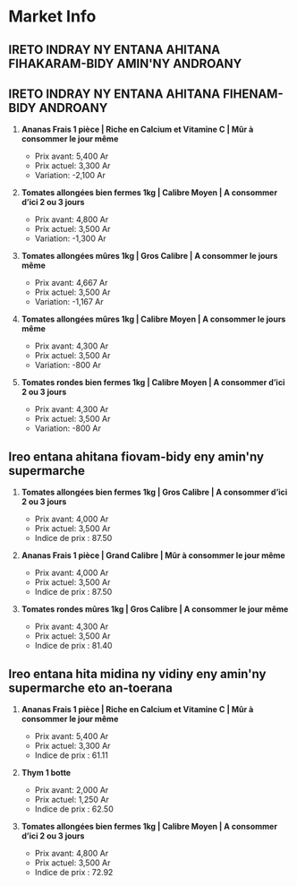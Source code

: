 # Market Info

## IRETO INDRAY NY ENTANA AHITANA FIHAKARAM-BIDY AMIN'NY ANDROANY

## IRETO INDRAY NY ENTANA AHITANA FIHENAM-BIDY ANDROANY

1. **Ananas Frais 1 pièce | Riche en Calcium et Vitamine C  | Mûr à consommer le jour même**
   - Prix avant: 5,400 Ar
   - Prix actuel: 3,300 Ar
   - Variation: -2,100 Ar

2. **Tomates allongées bien fermes 1kg | Calibre Moyen | A consommer d’ici 2 ou 3 jours**
   - Prix avant: 4,800 Ar
   - Prix actuel: 3,500 Ar
   - Variation: -1,300 Ar

3. **Tomates allongées mûres 1kg | Gros Calibre | A consommer le jours même**
   - Prix avant: 4,667 Ar
   - Prix actuel: 3,500 Ar
   - Variation: -1,167 Ar

4. **Tomates allongées mûres 1kg | Calibre Moyen | A consommer le jours même**
   - Prix avant: 4,300 Ar
   - Prix actuel: 3,500 Ar
   - Variation: -800 Ar

5. **Tomates rondes bien fermes 1kg | Calibre Moyen | A consommer d’ici 2 ou 3 jours**
   - Prix avant: 4,300 Ar
   - Prix actuel: 3,500 Ar
   - Variation: -800 Ar

## Ireo entana ahitana fiovam-bidy eny amin'ny supermarche

1. **Tomates allongées bien fermes 1kg | Gros Calibre | A consommer d’ici 2 ou 3 jours**
   - Prix avant: 4,000 Ar
   - Prix actuel: 3,500 Ar
   - Indice de prix : 87.50

2. **Ananas Frais 1 pièce |  Grand Calibre | Mûr à consommer le jour même**
   - Prix avant: 4,000 Ar
   - Prix actuel: 3,500 Ar
   - Indice de prix : 87.50

3. **Tomates rondes mûres 1kg | Gros Calibre | A consommer le jour même**
   - Prix avant: 4,300 Ar
   - Prix actuel: 3,500 Ar
   - Indice de prix : 81.40

## Ireo entana hita midina ny vidiny eny amin'ny supermarche eto an-toerana

1. **Ananas Frais 1 pièce | Riche en Calcium et Vitamine C  | Mûr à consommer le jour même**
   - Prix avant: 5,400 Ar
   - Prix actuel: 3,300 Ar
   - Indice de prix : 61.11

2. **Thym 1 botte**
   - Prix avant: 2,000 Ar
   - Prix actuel: 1,250 Ar
   - Indice de prix : 62.50

3. **Tomates allongées bien fermes 1kg | Calibre Moyen | A consommer d’ici 2 ou 3 jours**
   - Prix avant: 4,800 Ar
   - Prix actuel: 3,500 Ar
   - Indice de prix : 72.92

